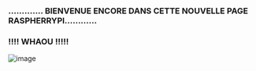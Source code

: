 ###                                     ............. BIENVENUE ENCORE DANS CETTE NOUVELLE PAGE RASPHERRYPI............

###                                                                 !!!!  WHAOU  !!!!!
![image](https://user-images.githubusercontent.com/97314712/202913072-4eeb774f-9405-434f-bb7a-2aba7e631f6e.png)

